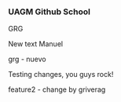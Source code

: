 ### UAGM Github School
GRG

New text Manuel

grg - nuevo

Testing changes, you guys rock!

feature2  - change by griverag